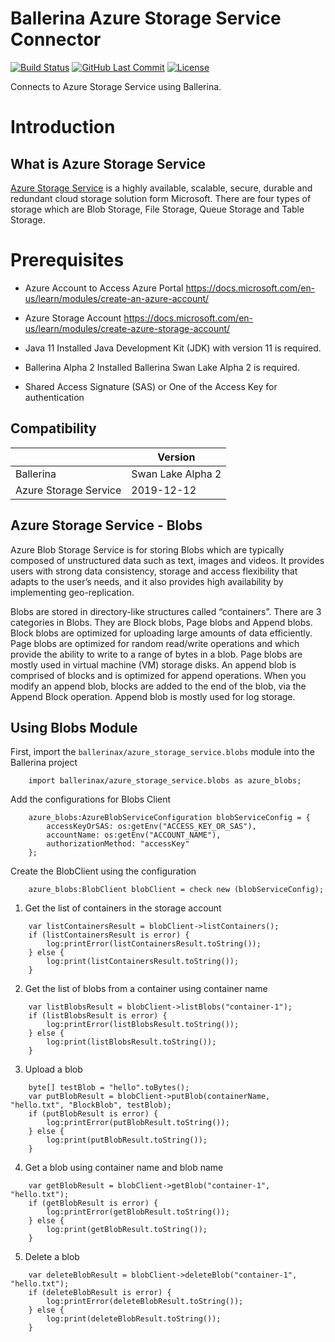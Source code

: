 
# Ballerina Azure Storage Service Connector

[![Build Status](https://github.com/ballerina-platform/module-ballerinax-azure-storage-service/workflows/CI/badge.svg)](https://github.com/ballerina-platform/module-ballerinax-azure-storage-service/actions?query=workflow%3ACI)
[![GitHub Last Commit](https://img.shields.io/github/last-commit/ballerina-platform/module-ballerinax-azure-storage-service.svg)](https://github.com/ballerina-platform/module-ballerinax-azure-storage-service/commits/master)
[![License](https://img.shields.io/badge/License-Apache%202.0-blue.svg)](https://opensource.org/licenses/Apache-2.0)

Connects to Azure Storage Service using Ballerina.

# Introduction

## What is Azure Storage Service

[Azure Storage Service](https://docs.microsoft.com/en-us/azure/storage/common/storage-introduction) is a highly 
available, scalable, secure, durable and redundant cloud storage solution form Microsoft. There are four types of 
storage which are Blob Storage, File Storage, Queue Storage and Table Storage.

# Prerequisites

* Azure Account to Access Azure Portal https://docs.microsoft.com/en-us/learn/modules/create-an-azure-account/

* Azure Storage Account https://docs.microsoft.com/en-us/learn/modules/create-azure-storage-account/

* Java 11 Installed
Java Development Kit (JDK) with version 11 is required.

* Ballerina Alpha 2 Installed
Ballerina Swan Lake Alpha 2 is required. 

* Shared Access Signature (SAS) or One of the Access Key for authentication


## Compatibility

|                      |  Version           |
|----------------------|------------------- |
| Ballerina            | Swan Lake Alpha 2  |
| Azure Storage Service|     2019-12-12     |


## Azure Storage Service - Blobs

Azure Blob Storage Service is for storing Blobs which are typically composed of unstructured data such as text, images 
and videos. It provides users with strong data consistency, storage and access flexibility that adapts to the user’s 
needs, and it also provides high availability by implementing geo-replication. 

Blobs are stored in directory-like structures called “containers”. There are 3 categories in Blobs. They are Block 
blobs, Page blobs and Append blobs. Block blobs are optimized for uploading large amounts of data efficiently. Page 
blobs are optimized for random read/write operations and which provide the ability to write to a range of bytes in a 
blob. Page blobs are mostly used in virtual machine (VM) storage disks. An append blob is comprised of blocks and is optimized for append operations. When you modify an append blob, blocks are added to the end of the blob, via the Append Block operation. Append blob is mostly used for log storage.



## Using Blobs Module

First, import the `ballerinax/azure_storage_service.blobs` module into the Ballerina project

```ballerina
    import ballerinax/azure_storage_service.blobs as azure_blobs;
```

Add the configurations for Blobs Client

```ballerina
    azure_blobs:AzureBlobServiceConfiguration blobServiceConfig = {
        accessKeyOrSAS: os:getEnv("ACCESS_KEY_OR_SAS"),
        accountName: os:getEnv("ACCOUNT_NAME"),
        authorizationMethod: "accessKey"
    };
```

Create the BlobClient using the configuration

```ballerina
    azure_blobs:BlobClient blobClient = check new (blobServiceConfig);
```

1. Get the list of containers in the storage account

```ballerina
    var listContainersResult = blobClient->listContainers();
    if (listContainersResult is error) {
        log:printError(listContainersResult.toString());
    } else {
        log:print(listContainersResult.toString());
    }
```

2. Get the list of blobs from a container using container name

```ballerina
    var listBlobsResult = blobClient->listBlobs("container-1");
    if (listBlobsResult is error) {
        log:printError(listBlobsResult.toString());
    } else {
        log:print(listBlobsResult.toString());
    }
```

3. Upload a blob

```ballerina
    byte[] testBlob = "hello".toBytes();
    var putBlobResult = blobClient->putBlob(containerName, "hello.txt", "BlockBlob", testBlob);
    if (putBlobResult is error) {
        log:printError(putBlobResult.toString());
    } else {
        log:print(putBlobResult.toString());
    }
```

4. Get a blob using container name and blob name

```ballerina
    var getBlobResult = blobClient->getBlob("container-1", "hello.txt");
    if (getBlobResult is error) {
        log:printError(getBlobResult.toString());
    } else {
        log:print(getBlobResult.toString());
    }
```

5. Delete a blob

```ballerina
    var deleteBlobResult = blobClient->deleteBlob("container-1", "hello.txt");
    if (deleteBlobResult is error) {
        log:printError(deleteBlobResult.toString());
    } else {
        log:print(deleteBlobResult.toString());
    }
```
